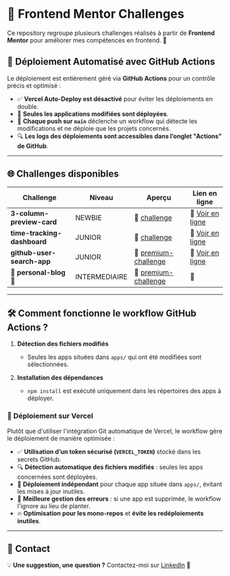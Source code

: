 # 🎨 Frontend Mentor Challenges

Ce repository regroupe plusieurs challenges réalisés à partir de **Frontend Mentor** pour améliorer mes compétences en frontend. 🚀

## 🚀 Déploiement Automatisé avec GitHub Actions

Le déploiement est entièrement géré via **GitHub Actions** pour un contrôle précis et optimisé :

- ✅ **Vercel Auto-Deploy est désactivé** pour éviter les déploiements en double.
- 🚀 **Seules les applications modifiées sont déployées**.
- 📂 **Chaque push sur `main`** déclenche un workflow qui détecte les modifications et ne déploie que les projets concernés.
- 🔍 **Les logs des déploiements sont accessibles dans l’onglet "Actions" de GitHub**.

---

## 🌐 Challenges disponibles

| Challenge                   | Niveau        | Aperçu                                                 | Lien en ligne                                                              |
| --------------------------- | ------------- | ------------------------------------------------------ | -------------------------------------------------------------------------- |
| **3-column-preview-card**   | NEWBIE        | 🔗 [challenge](./apps/3-column-preview-card/)          | 🚀 [Voir en ligne](https://3-column-preview-card-swart-nu.vercel.app/)     |
| **time-tracking-dashboard** | JUNIOR        | 🔗 [challenge](./apps/time-tracking-dashboard/)        | 🚀 [Voir en ligne](https://time-tracking-dashboard-rho-nine.vercel.app/)   |
| **github-user-search-app**  | JUNIOR        | 🔗 [premium-challenge](./apps/github-user-search-app/) | 🚀 [Voir en ligne](https://github-user-search-app-lovat-seven.vercel.app/) |
| 🚧 **personal-blog** 🚧     | INTERMEDIAIRE | 🔗 [premium-challenge](./apps/personal-blog/)          | 🚀                                                                         |

---

## 🛠 Comment fonctionne le workflow GitHub Actions ?

1. **Détection des fichiers modifiés**

   - Seules les apps situées dans `apps/` qui ont été modifiées sont sélectionnées.

2. **Installation des dépendances**

   - `npm install` est exécuté uniquement dans les répertoires des apps à déployer.

### 🚀 Déploiement sur Vercel

Plutôt que d'utiliser l'intégration Git automatique de Vercel, le workflow gère le déploiement de manière optimisée :

- ✅ **Utilisation d’un token sécurisé (`VERCEL_TOKEN`)** stocké dans les secrets GitHub.
- 🔍 **Détection automatique des fichiers modifiés** : seules les apps concernées sont déployées.
- 📂 **Déploiement indépendant** pour chaque app située dans `apps/`, évitant les mises à jour inutiles.
- 🔄 **Meilleure gestion des erreurs** : si une app est supprimée, le workflow l'ignore au lieu de planter.
- 🔥 **Optimisation pour les mono-repos** et **évite les redéploiements inutiles**.

---

## 📮 Contact

💡 **Une suggestion, une question ?** Contactez-moi sur [LinkedIn](https://www.linkedin.com/in/florence-martin-922b3861/) 🚀
